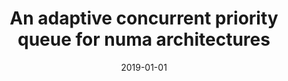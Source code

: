 ---
title: "An adaptive concurrent priority queue for numa architectures"
collection: publications
permalink: /publication/2019-smartpq
date: 2019-01-01
venue: 'Proceedings of the 16th ACM International Conference on Computing Frontiers (CF 2019)'
paperurl: 'https://dl.acm.org/doi/abs/10.1145/3310273.3323164'
citation: '<b>Foteini Strati*</b>, Christina Giannoula*, Dimitrios Siakavaras, Georgios Goumas, and Nectarios Koziris. 2019. An adaptive concurrent priority queue for NUMA architectures. In Proceedings of the 16th ACM International Conference on Computing Frontiers (CF 2019), 135–144.'
---